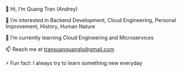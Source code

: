 👋 Hi, I’m Quang Tran (Andrey)

👀 I’m interested in Backend Development, Cloud Engineering, Personal Improvement, History, Human Nature

🌱 I’m currently learning Cloud Engineering and Microservices

📫 Reach me at tranxuanquangls@gmail.com

⚡ Fun fact: I always try to learn something new everyday


<!--
**QuangTranXuan/QuangTranXuan** is a ✨ _special_ ✨ repository because its `README.md` (this file) appears on your GitHub profile.

Here are some ideas to get you started:

- 🔭 I’m currently working on ...
- 🌱 I’m currently learning ...
- 👯 I’m looking to collaborate on ...
- 🤔 I’m looking for help with ...
- 💬 Ask me about ...
- 📫 How to reach me: ...
- 😄 Pronouns: ...
- ⚡ Fun fact: ...
-->
